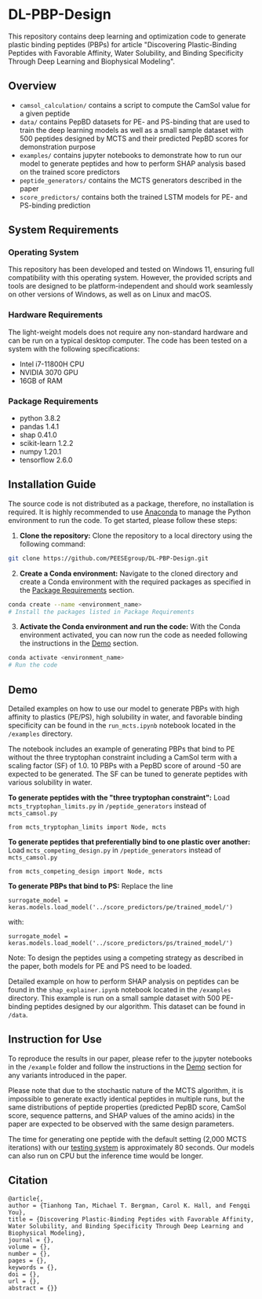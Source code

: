 # DL-PBP-Design
This repository contains deep learning and optimization code to generate plastic binding peptides (PBPs) for article "Discovering Plastic-Binding Peptides with Favorable Affinity, Water Solubility, and Binding Specificity Through Deep Learning and Biophysical Modeling".

## Overview
- `camsol_calculation/` contains a script to compute the CamSol value for a given peptide
- `data/` contains PepBD datasets for PE- and PS-binding that are used to train the deep learning models as well as a small sample dataset with 500 peptides designed by MCTS and their predicted PepBD scores for demonstration purpose
- `examples/` contains jupyter notebooks to demonstrate how to run our model to generate peptides and how to perform SHAP analysis based on the trained score predictors
- `peptide_generators/` contains the MCTS generators described in the paper
- `score_predictors/` contains both the trained LSTM models for PE- and PS-binding prediction

## System Requirements
### Operating System
This repository has been developed and tested on Windows 11, ensuring full compatibility with this operating system. However, the provided scripts and tools are designed to be platform-independent and should work seamlessly on other versions of Windows, as well as on Linux and macOS.

### Hardware Requirements
The light-weight models does not require any non-standard hardware and can be run on a typical desktop computer. The code has been tested on a system with the following specifications: 

- Intel i7-11800H CPU
- NVIDIA 3070 GPU
- 16GB of RAM

### Package Requirements
- python 3.8.2
- pandas 1.4.1
- shap 0.41.0
- scikit-learn 1.2.2
- numpy 1.20.1
- tensorflow 2.6.0

## Installation Guide
The source code is not distributed as a package, therefore, no installation is required. It is highly recommended to use [Anaconda](https://www.anaconda.com/) to manage the Python environment to run the code. To get started, please follow these steps:

1. **Clone the repository:** Clone the repository to a local directory using the following command:

```sh
git clone https://github.com/PEESEgroup/DL-PBP-Design.git
```

2. **Create a Conda environment:** Navigate to the cloned directory and create a Conda environment with the required packages as specified in the [Package Requirements](#package-requirements) section. 

```sh
conda create --name <environment_name>
# Install the packages listed in Package Requirements
```

3. **Activate the Conda environment and run the code:** With the Conda environment activated, you can now run the code as needed following the instructions in the [Demo](#demo) section.

```sh
conda activate <environment_name>
# Run the code
```

## Demo

Detailed examples on how to use our model to generate PBPs with high affinity to plastics (PE/PS), high solubility in water, and favorable binding specificity can be found in the `run_mcts.ipynb` notebook located in the `/examples` directory.

The notebook includes an example of generating PBPs that bind to PE without the three tryptophan constraint including a CamSol term with a scaling factor (SF) of 1.0. 10 PBPs with a PepBD score of around -50 are expected to be generated. The SF can be tuned to generate peptides with various solubility in water.

**To generate peptides with the "three tryptophan constraint":** Load `mcts_tryptophan_limits.py` in `/peptide_generators` instead of `mcts_camsol.py`

```
from mcts_tryptophan_limits import Node, mcts
```

**To generate peptides that preferentially bind to one plastic over another:** Load `mcts_competing_design.py` in `/peptide_generators` instead of `mcts_camsol.py`

```
from mcts_competing_design import Node, mcts
```

**To generate PBPs that bind to PS:** Replace the line

```
surrogate_model = keras.models.load_model('../score_predictors/pe/trained_model/')
```

with:

```
surrogate_model = keras.models.load_model('../score_predictors/ps/trained_model/')
```

Note: To design the peptides using a competing strategy as described in the paper, both models for PE and PS need to be loaded.

Detailed example on how to perform SHAP analysis on peptides can be found in the `shap_explainer.ipynb` notebook located in the `/examples` directory. This example is run on a small sample dataset with 500 PE-binding peptides designed by our algorithm. This dataset can be found in `/data`.

## Instruction for Use

To reproduce the results in our paper, please refer to the jupyter notebooks in the `/example` folder and follow the instructions in the [Demo](#demo) section for any variants introduced in the paper. 

Please note that due to the stochastic nature of the MCTS algorithm, it is impossible to generate exactly identical peptides in multiple runs, but the same distributions of peptide properties (predicted PepBD score, CamSol score, sequence patterns,  and SHAP values of the amino acids) in the paper are expected to be observed with the same design parameters.

The time for generating one peptide with the default setting (2,000 MCTS iterations) with our [testing system](#hardware-requirements) is approximately 80 seconds. Our models can also run on CPU but the inference time would be longer.

## Citation

```
@article{,
author = {Tianhong Tan, Michael T. Bergman, Carol K. Hall, and Fengqi You},
title = {Discovering Plastic-Binding Peptides with Favorable Affinity, Water Solubility, and Binding Specificity Through Deep Learning and Biophysical Modeling},
journal = {},
volume = {},
number = {},
pages = {},
keywords = {},
doi = {},
url = {},
abstract = {}}
```
